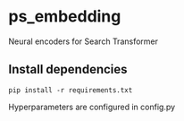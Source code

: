 # ps_embedding
Neural encoders for Search Transformer

## Install dependencies
```
pip install -r requirements.txt
```

Hyperparameters are configured in config.py
